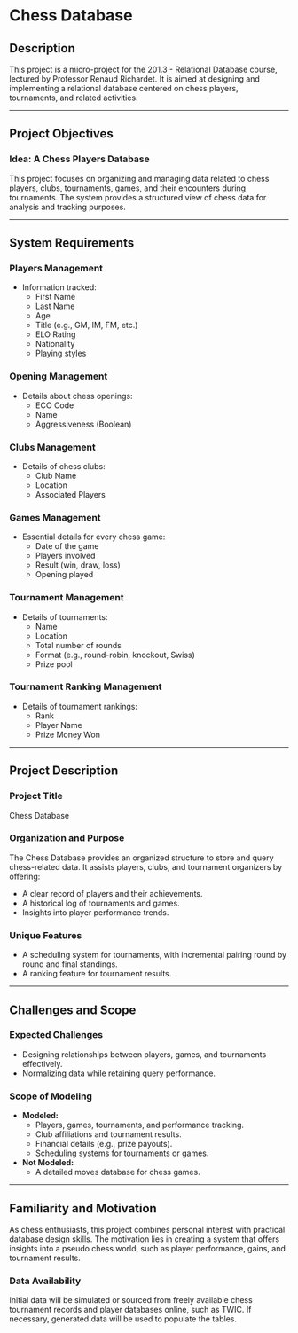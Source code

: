 # Chess Database

## Description

This project is a micro-project for the 201.3 - Relational Database course, lectured by Professor Renaud Richardet. It is aimed at designing and implementing a relational database centered on chess players, tournaments, and related activities.

---

## Project Objectives

### Idea: A Chess Players Database

This project focuses on organizing and managing data related to chess players, clubs, tournaments, games, and their encounters during tournaments. The system provides a structured view of chess data for analysis and tracking purposes.

---

## System Requirements

### **Players Management**

- Information tracked:
  - First Name
  - Last Name
  - Age
  - Title (e.g., GM, IM, FM, etc.)
  - ELO Rating
  - Nationality
  - Playing styles

### **Opening Management**

- Details about chess openings:
  - ECO Code
  - Name
  - Aggressiveness (Boolean)

### **Clubs Management**

- Details of chess clubs:
  - Club Name
  - Location
  - Associated Players

### **Games Management**

- Essential details for every chess game:
  - Date of the game
  - Players involved
  - Result (win, draw, loss)
  - Opening played

### **Tournament Management**

- Details of tournaments:
  - Name
  - Location
  - Total number of rounds
  - Format (e.g., round-robin, knockout, Swiss)
  - Prize pool

### **Tournament Ranking Management**

- Details of tournament rankings:
  - Rank
  - Player Name
  - Prize Money Won

---

## Project Description

### Project Title

Chess Database

### Organization and Purpose

The Chess Database provides an organized structure to store and query chess-related data. It assists players, clubs, and tournament organizers by offering:

- A clear record of players and their achievements.
- A historical log of tournaments and games.
- Insights into player performance trends.

### Unique Features

- A scheduling system for tournaments, with incremental pairing round by round and final standings.
- A ranking feature for tournament results.

---

## Challenges and Scope

### Expected Challenges

- Designing relationships between players, games, and tournaments effectively.
- Normalizing data while retaining query performance.

### Scope of Modeling

- **Modeled:**
  - Players, games, tournaments, and performance tracking.
  - Club affiliations and tournament results.
  - Financial details (e.g., prize payouts).
  - Scheduling systems for tournaments or games.
- **Not Modeled:**
  - A detailed moves database for chess games.

---

## Familiarity and Motivation

As chess enthusiasts, this project combines personal interest with practical database design skills. The motivation lies in creating a system that offers insights into a pseudo chess world, such as player performance, gains, and tournament results.

### Data Availability

Initial data will be simulated or sourced from freely available chess tournament records and player databases online, such as TWIC. If necessary, generated data will be used to populate the tables.
